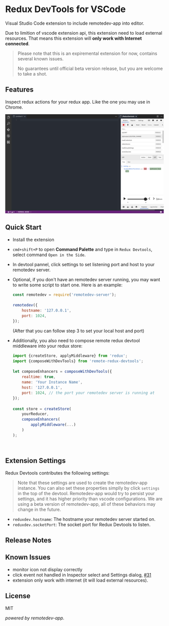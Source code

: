 # Redux DevTools for VSCode

Visual Studio Code extension to include remotedev-app into editor.

Due to limition of vscode extension api, this extension need to load external resources. That means this extension will **only work with Internet connected**.

> Please note that this is an expiremental extension for now, contains several known issues. 
>
> No guarantees until official beta version release, but you are welcome to take a shot.

## Features

Inspect redux actions for your redux app. Like the one you may use in Chrome.

![Feature](assets/demo.png)

## Quick Start

* Install the extension

* `cmd+shift+P` to open **Command Palette** and type in `Redux Devtools`, select command `Open in the Side`.

* In devtool pannel, click settings to set listening port and host to your remotedev server.

* Optional, if you don't have an remotedev server running, you may want to write some script to start one. Here is an example:

  ```javascript
  const remotedev = require('remotedev-server');

  remotedev({
      hostname: '127.0.0.1',
      port: 1024,
  });
  ```

  (After that you can follow step 3 to set your local host and port)

* Additionally, you also need to compose remote redux devtool middleware into your redux store:

  ```javascript
  import {createStore, applyMiddleware} from 'redux';
  import {composeWithDevTools} from 'remote-redux-devtools';

  let composeEnhancers = composeWithDevTools({
      realtime: true,
      name: 'Your Instance Name',
      host: '127.0.0.1',
      port: 1024, // the port your remotedev server is running at
  });

  const store = createStore(
      yourReducer,
      composeEnhancers(
          applyMiddleware(...)
      )
  );
  ```

  ​

## Extension Settings

Redux Devtools contributes the following settings:

> Note that these settings are used to create the remotedev-app instance.
> You can also set these properties simplly by click `settings` in the top of the devtool.
> Remotedev-app would try to persist your settings, and it has higher priority than vscode configurations.
> We are using a beta version of remotedev-app, all of these behaviors may change in the future.

* `reduxdev.hostname`: The hostname your remotedev server started on.
* `reduxdev.socketPort`: The socket port for Redux Devtools to listen. 

## Release Notes

## Known Issues

* monitor icon not display correctly
* click event not handled in Inspector select and Settings dialog, [#31](https://github.com/zalmoxisus/remotedev-app/issues/31)
* extension only work with internet (it will load external resources).

## License
MIT

*powered by remotedev-app.*
